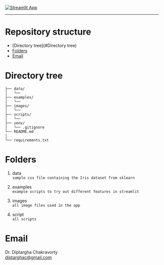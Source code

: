 [![Streamlit App](https://static.streamlit.io/badges/streamlit_badge_black_white.svg)](https://share.streamlit.io/diptargha/streamlitwebapp/main.py)


----------------------------------
# Repository structure

- [Directory tree](#Directory tree)
- [Folders](#Folders)
- [Email](#Email)


# Directory tree

```
├── data/
│   └── 
├── examples/
│   └── 
├── images/
│   └── 
├── scripts/
│   └── 
├── venv/
|   └── .gitignore
└── README.md
│
└── requirements.txt
```

# Folders
1. data\
 `sample csv file containing the Iris dataset from sklearn`
 
2. examples\
  `example scripts to try out different features in streamlit`

3. images\
  `all image files used in the app`
4. script\
  `all scripts`



# Email
Dr. Diptargha Chakravorty\
<diptarghac@gmail.com>
